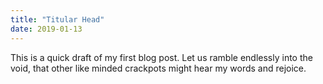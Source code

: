 ```yaml
---
title: "Titular Head"
date: 2019-01-13
---
```


This is a quick draft of my first blog post.  Let us ramble endlessly into the void, that other like minded crackpots might hear my words and rejoice.  
